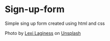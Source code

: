 # Sign-up-form
Simple sing up form created using html and css

Photo by <a href="https://unsplash.com/@lexilaginess?utm_source=unsplash&utm_medium=referral&utm_content=creditCopyText">Lexi Laginess</a> on <a href="https://unsplash.com/photos/XYfjIT9c01Q?utm_source=unsplash&utm_medium=referral&utm_content=creditCopyText">Unsplash</a>
  